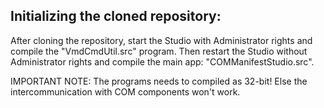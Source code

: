 ## Initializing the cloned repository:

After cloning the repository, start the Studio with Administrator rights and compile the "VmdCmdUtil.src" program. Then restart the Studio without Administrator rights and compile the main app: "COMManifestStudio.src".

IMPORTANT NOTE: The programs needs to compiled as 32-bit! Else the intercommunication with COM components won't work.


